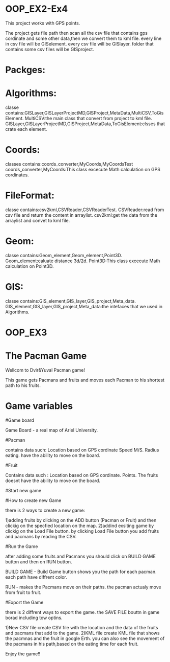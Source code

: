 # OOP_EX2-Ex4
This project works with GPS points.

The project gets file path then scan all the csv file that contains gps cordinate and some other data,then we convert them to kml file.
every line in csv file will be GISelement.
every csv file will be GISlayer.
folder that contains some csv files will be GISproject.

 

# Packges:

   # Algorithms:
   
   classe contains:GISLayer,GISLayerProjectMD,GISProject,MetaData,MultiCSV,ToGisElement.
   MultiCSV:the main class that convert from project to kml file.
   GISLayer,GISLayerProjectMD,GISProject,MetaData,ToGisElement:clsses that crate each element.
    
  # Coords:
   classes contains:coords_converter,MyCoords,MyCoordsTest
   coords_converter,MyCoords:This class excecute Math calculation on GPS cordinates.
   
  # FileFormat:
   classe contains:csv2kml,CSVReader,CSVReaderTest.
   CSVReader:read from csv file and return the content in arraylist.
   csv2kml:get the data from the arraylist and convet to kml file.
   
  # Geom:
   classe contains:Geom_element,Geom_element,Point3D.
   Geom_element:caluate distance 3d/2d.
   Point3D:This class excecute Math calculation on Point3D.
   
   # GIS:
   classe contains:GIS_element,GIS_layer,GIS_project,Meta_data.
   GIS_element,GIS_layer,GIS_project,Meta_data:the intefaces that we used in Algorithms.
    
    
    
    
  # OOP_EX3
   # The Pacman Game

Wellcom to Dvir&Yuval Pacman game!

This game gets Pacmans and fruits and moves each Pacman to his shortest path to his fruits. 

# Game variables

  #Game board

Game Board - a real map of Ariel University.

  #Pacman

contains data such: 
Location based on GPS cordinate 
Speed M/S.
Radius eating.
have the ability to move on the board.

  #Fruit

Contains data such : 
Location based on GPS cordinate.
Points.
The fruits doesnt have the ability to move on the board.


  #Start new game

#How to create new Game

there is 2 ways to create a new game:

1)adding fruits by clicking on the ADD button (Pacman or Fruit) and then clickig on the specfied location on the map.
2)addind exsiting game by clickig on the Load File button.
  by clicking Load File button you add fruits and pacmans by reading the CSV.
  
  #Run the Game
  
  after adding some fruits and Pacmans you should click on BUILD GAME button and then on RUN button.
  
  BUILD GAME - Build Game button shows you the path for each pacman.
               each path have diffrent color.
               
  RUN - makes the Pacmans move on their paths.
        the pacman actualy move from fruit to fruit.
  
  
   #Export the Game
   
   there is 2 diffrent ways to export the game.
   the SAVE FILE bouttn in game borad including tow optins.
    
   1)New CSV file
     create CSV file with the location and the data of the fruits and pacmans that add to the game. 
   2)KML file
     create KML file that shows the pacmnas and the fruit in google Erth.
     you can also see the movement of the pacmans in his path,based on the eating time for each fruit.
      
      
   Enjoy the game!! 
    
    
               
